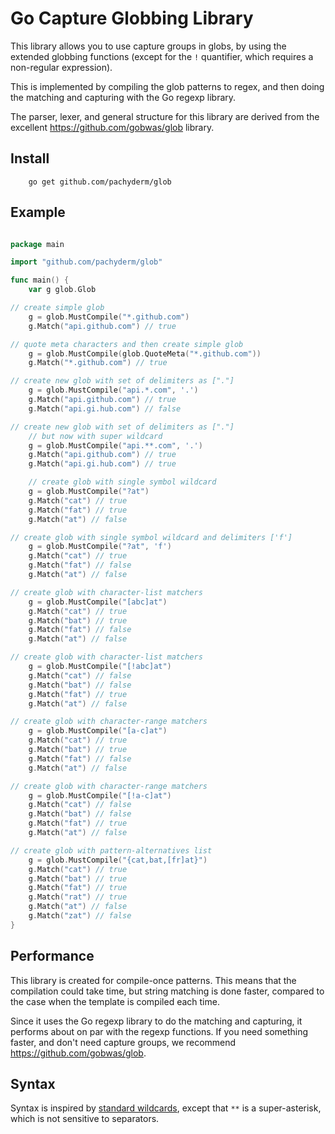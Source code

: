 # Go Capture Globbing Library

This library allows you to use capture groups in globs,
by using the extended globbing functions (except for the `!` quantifier, which requires a non-regular expression).

This is implemented by compiling the glob patterns to regex,
and then doing the matching and capturing with the Go regexp library.

The parser, lexer, and general structure for this library are derived from the excellent https://github.com/gobwas/glob library.

## Install

```shell
    go get github.com/pachyderm/glob
```

## Example

```go

package main

import "github.com/pachyderm/glob"

func main() {
    var g glob.Glob

// create simple glob
    g = glob.MustCompile("*.github.com")
    g.Match("api.github.com") // true

// quote meta characters and then create simple glob
    g = glob.MustCompile(glob.QuoteMeta("*.github.com"))
    g.Match("*.github.com") // true

// create new glob with set of delimiters as ["."]
    g = glob.MustCompile("api.*.com", '.')
    g.Match("api.github.com") // true
    g.Match("api.gi.hub.com") // false

// create new glob with set of delimiters as ["."]
    // but now with super wildcard
    g = glob.MustCompile("api.**.com", '.')
    g.Match("api.github.com") // true
    g.Match("api.gi.hub.com") // true

    // create glob with single symbol wildcard
    g = glob.MustCompile("?at")
    g.Match("cat") // true
    g.Match("fat") // true
    g.Match("at") // false

// create glob with single symbol wildcard and delimiters ['f']
    g = glob.MustCompile("?at", 'f')
    g.Match("cat") // true
    g.Match("fat") // false
    g.Match("at") // false

// create glob with character-list matchers
    g = glob.MustCompile("[abc]at")
    g.Match("cat") // true
    g.Match("bat") // true
    g.Match("fat") // false
    g.Match("at") // false

// create glob with character-list matchers
    g = glob.MustCompile("[!abc]at")
    g.Match("cat") // false
    g.Match("bat") // false
    g.Match("fat") // true
    g.Match("at") // false

// create glob with character-range matchers
    g = glob.MustCompile("[a-c]at")
    g.Match("cat") // true
    g.Match("bat") // true
    g.Match("fat") // false
    g.Match("at") // false

// create glob with character-range matchers
    g = glob.MustCompile("[!a-c]at")
    g.Match("cat") // false
    g.Match("bat") // false
    g.Match("fat") // true
    g.Match("at") // false

// create glob with pattern-alternatives list
    g = glob.MustCompile("{cat,bat,[fr]at}")
    g.Match("cat") // true
    g.Match("bat") // true
    g.Match("fat") // true
    g.Match("rat") // true
    g.Match("at") // false
    g.Match("zat") // false
}

```

## Performance

This library is created for compile-once patterns. This means that the compilation could take time, but
string matching is done faster, compared to the case when the template is compiled each time.

Since it uses the Go regexp library to do the matching and capturing, it performs about on par with the
regexp functions. If you need something faster, and don't need capture groups, we recommend https://github.com/gobwas/glob.

## Syntax

Syntax is inspired by [standard wildcards](http://tldp.org/LDP/GNU-Linux-Tools-Summary/html/x11655.htm),
except that `**` is a super-asterisk, which is not sensitive to separators.
